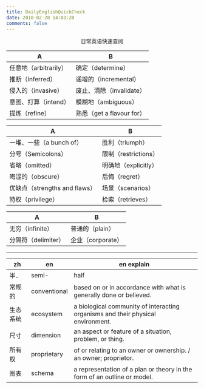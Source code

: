```yaml
---
title: DailyEnglishQuickCheck
date: 2018-02-28 14:03:20
comments: false
---
```


<div align = "center">日常英语快速查阅</div>

<!-- more -->

 A|B
---|---
任意地（arbitrarily）| 确定（determine）
推断（inferred）| 递增的（incremental）
侵入的（invasive）| 废止、清除（invalidate）
意图、打算（intend）|模糊地（ambiguous）
提炼（refine）|熟悉（get a flavour for）


A|B
---|---
一堆、一些（a bunch of）|胜利（triumph）
分号（Semicolons）|限制（restrictions）
省略（omitted）|明确地（explicitly）
晦涩的（obscure）|后悔（regret）
优缺点（strengths and flaws）|场景（scenarios）
特权（privilege）|检索（retrieves）

A|B
---|---
无穷（infinite）|普通的（plain）
分隔符（delimiter）|企业（corporate）

---

zh|en|en explain
---|---|--
半..|semi-|half
常规的|conventional|based on or in accordance with what is generally done or believed.
生态系统|ecosystem|a biological community of interacting organisms and their physical environment.
尺寸|dimension|an aspect or feature of a situation, problem, or thing.
所有权|proprietary|of or relating to an owner or ownership. / an owner; proprietor.
图表|schema|a representation of a plan or theory in the form of an outline or model.
